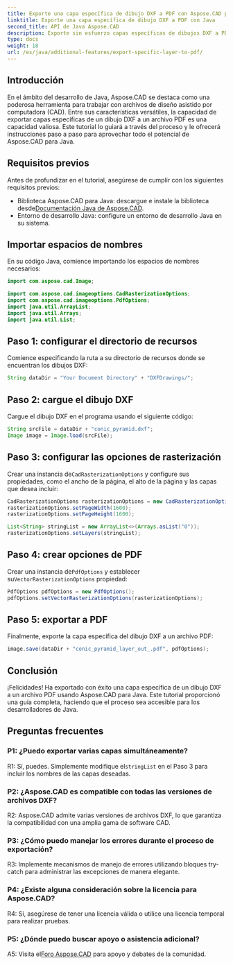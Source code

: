 ```yaml
---
title: Exporte una capa específica de dibujo DXF a PDF con Aspose.CAD para Java
linktitle: Exporte una capa específica de dibujo DXF a PDF con Java
second_title: API de Java Aspose.CAD
description: Exporte sin esfuerzo capas específicas de dibujos DXF a PDF usando Aspose.CAD para Java. Siga esta guía paso a paso para una integración perfecta.
type: docs
weight: 18
url: /es/java/additional-features/export-specific-layer-to-pdf/
---
```

## Introducción

En el ámbito del desarrollo de Java, Aspose.CAD se destaca como una poderosa herramienta para trabajar con archivos de diseño asistido por computadora (CAD). Entre sus características versátiles, la capacidad de exportar capas específicas de un dibujo DXF a un archivo PDF es una capacidad valiosa. Este tutorial lo guiará a través del proceso y le ofrecerá instrucciones paso a paso para aprovechar todo el potencial de Aspose.CAD para Java.

## Requisitos previos

Antes de profundizar en el tutorial, asegúrese de cumplir con los siguientes requisitos previos:

-  Biblioteca Aspose.CAD para Java: descargue e instale la biblioteca desde[Documentación Java de Aspose.CAD](https://reference.aspose.com/cad/java/).
- Entorno de desarrollo Java: configure un entorno de desarrollo Java en su sistema.

## Importar espacios de nombres

En su código Java, comience importando los espacios de nombres necesarios:

```java
import com.aspose.cad.Image;

import com.aspose.cad.imageoptions.CadRasterizationOptions;
import com.aspose.cad.imageoptions.PdfOptions;
import java.util.ArrayList;
import java.util.Arrays;
import java.util.List;
```

## Paso 1: configurar el directorio de recursos

Comience especificando la ruta a su directorio de recursos donde se encuentran los dibujos DXF:

```java
String dataDir = "Your Document Directory" + "DXFDrawings/";
```

## Paso 2: cargue el dibujo DXF

Cargue el dibujo DXF en el programa usando el siguiente código:

```java
String srcFile = dataDir + "conic_pyramid.dxf";
Image image = Image.load(srcFile);
```

## Paso 3: configurar las opciones de rasterización

 Crear una instancia de`CadRasterizationOptions` y configure sus propiedades, como el ancho de la página, el alto de la página y las capas que desea incluir:

```java
CadRasterizationOptions rasterizationOptions = new CadRasterizationOptions();
rasterizationOptions.setPageWidth(1600);
rasterizationOptions.setPageHeight(1600);

List<String> stringList = new ArrayList<>(Arrays.asList("0"));
rasterizationOptions.setLayers(stringList);
```

## Paso 4: crear opciones de PDF

 Crear una instancia de`PdfOptions` y establecer su`VectorRasterizationOptions` propiedad:

```java
PdfOptions pdfOptions = new PdfOptions();
pdfOptions.setVectorRasterizationOptions(rasterizationOptions);
```

## Paso 5: exportar a PDF

Finalmente, exporte la capa específica del dibujo DXF a un archivo PDF:

```java
image.save(dataDir + "conic_pyramid_layer_out_.pdf", pdfOptions);
```

## Conclusión

¡Felicidades! Ha exportado con éxito una capa específica de un dibujo DXF a un archivo PDF usando Aspose.CAD para Java. Este tutorial proporcionó una guía completa, haciendo que el proceso sea accesible para los desarrolladores de Java.

## Preguntas frecuentes

### P1: ¿Puedo exportar varias capas simultáneamente?

 R1: Sí, puedes. Simplemente modifique el`stringList` en el Paso 3 para incluir los nombres de las capas deseadas.

### P2: ¿Aspose.CAD es compatible con todas las versiones de archivos DXF?

R2: Aspose.CAD admite varias versiones de archivos DXF, lo que garantiza la compatibilidad con una amplia gama de software CAD.

### P3: ¿Cómo puedo manejar los errores durante el proceso de exportación?

R3: Implemente mecanismos de manejo de errores utilizando bloques try-catch para administrar las excepciones de manera elegante.

### P4: ¿Existe alguna consideración sobre la licencia para Aspose.CAD?

R4: Sí, asegúrese de tener una licencia válida o utilice una licencia temporal para realizar pruebas.

### P5: ¿Dónde puedo buscar apoyo o asistencia adicional?

A5: Visita el[Foro Aspose.CAD](https://forum.aspose.com/c/cad/19) para apoyo y debates de la comunidad.